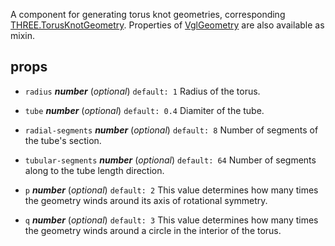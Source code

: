 A component for generating torus knot geometries, corresponding [THREE.TorusKnotGeometry](https://threejs.org/docs/index.html#api/geometries/TorusKnotGeometry). Properties of [VglGeometry](vgl-geometry) are also available as mixin. 



## props 
- `radius` ***number*** (*optional*) `default: 1` 
Radius of the torus. 

- `tube` ***number*** (*optional*) `default: 0.4` 
Diamiter of the tube. 

- `radial-segments` ***number*** (*optional*) `default: 8` 
Number of segments of the tube's section. 

- `tubular-segments` ***number*** (*optional*) `default: 64` 
Number of segments along to the tube length direction. 

- `p` ***number*** (*optional*) `default: 2` 
This value determines how many times the geometry winds around its axis of rotational symmetry. 

- `q` ***number*** (*optional*) `default: 3` 
This value determines how many times the geometry winds around a circle in the interior of the torus. 



